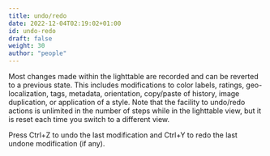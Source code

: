 ```yaml
---
title: undo/redo
date: 2022-12-04T02:19:02+01:00
id: undo-redo
draft: false
weight: 30
author: "people"
---
```


Most changes made within the lighttable are recorded and can be reverted to a previous state. This includes modifications to color labels, ratings, geo-localization, tags, metadata, orientation, copy/paste of history, image duplication, or application of a style. Note that the facility to undo/redo actions is unlimited in the number of steps while in the lighttable view, but it is reset each time you switch to a different view.

Press Ctrl+Z to undo the last modification and Ctrl+Y to redo the last undone modification (if any).
